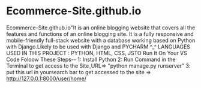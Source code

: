 # Ecommerce-Site.github.io
Ecommerce-Site.github.io"It is an online blogging website that covers all the features and functions of an online blogging site. It is a fully responsive and mobile-friendly full-stack website with a database working based on Python with Django.Likely to be used with Django and PYCHARM ^_^ LANGUAGES USED IN THIS PROJECT : PYTHON, HTML, CSS, JSTO Run It On Your VS Code Foloow These Steps-- 1: Install Python 2: Run Command in the Terminal to get access to the Site_URL=> "python manage.py runserver" 3: put this url in yoursearch bar to get accessed to the site => http://127.0.0.1:8000/user/home/
